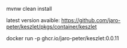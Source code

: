 mvnw clean install

latest version avaible: https://github.com/jaro-peter/keszlet/pkgs/container/keszlet

docker run -p ghcr.io/jaro-peter/keszlet:0.0.11
